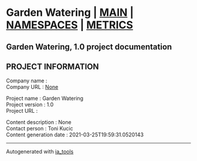 # Garden Watering | [MAIN] | [NAMESPACES] | [METRICS]  

## Garden Watering, 1.0 project documentation

## PROJECT INFORMATION

Company name            :   
Company URL             : [None](None)  

Project name            : Garden Watering  
Project version         : 1.0  
Project URL             : []()  

Content description     : None  
Contact person          : Toni Kucic  
Content generation date : 2021-03-25T19:59:31.0520143  

---
Autogenerated with [ia_tools](https://github.com/tkucic/ia_tools)  

[MAIN]: index_st.md
[NAMESPACES]: docs/ns/nsList_st.md
[METRICS]: docs/metrics_st.md
